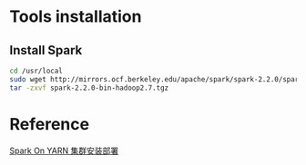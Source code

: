 # Tools installation
## Install Spark
```bash
cd /usr/local
sudo wget http://mirrors.ocf.berkeley.edu/apache/spark/spark-2.2.0/spark-2.2.0-bin-hadoop2.7.tgz
tar -zxvf spark-2.2.0-bin-hadoop2.7.tgz
```

# Reference
[Spark On YARN 集群安装部署](http://wuchong.me/blog/2015/04/04/spark-on-yarn-cluster-deploy/)
